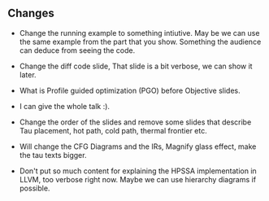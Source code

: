 ## Changes

- Change the running example to something intiutive. May be we can use the same example
	from the part that you show. Something the audience can deduce from seeing the code.
	
- Change the diff code slide, That slide is a bit verbose, we can show it later.

- What is Profile guided optimization (PGO) before Objective slides. 

- I can give the whole talk :). 

- Change the order of the slides and remove some slides that describe Tau placement, 
	hot path, cold path, thermal frontier etc. 

- Will change the CFG Diagrams and the IRs, Magnify glass effect, make the tau texts bigger.

- Don't put so much content for explaining the HPSSA implementation in LLVM, too verbose
	right now. Maybe we can use hierarchy diagrams if possible. 

